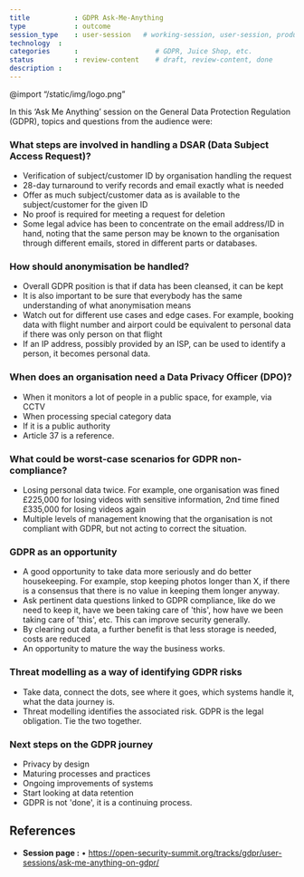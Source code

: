 ```yaml
---
title        	: GDPR Ask-Me-Anything
type         	: outcome
session_type 	: user-session   # working-session, user-session, product-session
technology	:
categories   	:                  	# GDPR, Juice Shop, etc.
status      	: review-content   	# draft, review-content, done
description	:
---
```

@import “/static/img/logo.png”

In this ‘Ask Me Anything’ session on the General Data Protection Regulation (GDPR), topics and questions from the audience were:

### What steps are involved in handling a DSAR (Data Subject Access Request)?

- Verification of subject/customer ID by organisation handling the request
- 28-day turnaround to verify records and email exactly what is needed
- Offer as much subject/customer data as is available to the subject/customer for the given ID
- No proof is required for meeting a request for deletion
- Some legal advice has been to concentrate on the email address/ID in hand, noting that the same person may be known to the organisation through different emails, stored in different parts or databases.

### How should anonymisation be handled?

- Overall GDPR position is that if data has been cleansed, it can be kept
- It is also important to be sure that everybody has the same understanding of what anonymisation means
- Watch out for different use cases and edge cases. For example, booking data with flight number and airport could be equivalent to personal data if there was only person on that flight
- If an IP address, possibly provided by an ISP, can be used to identify a person, it becomes personal data.

### When does an organisation need a Data Privacy Officer (DPO)?

- When it monitors a lot of people in a public space, for example, via CCTV
- When processing special category data
- If it is a public authority
- Article 37 is a reference.

### What could be worst-case scenarios for GDPR non-compliance?

- Losing personal data twice. For example, one organisation was fined £225,000 for losing videos with sensitive information, 2nd time fined £335,000 for losing videos again
- Multiple levels of management knowing that the organisation is not compliant with GDPR, but not acting to correct the situation.

### GDPR as an opportunity

- A good opportunity to take data more seriously and do better housekeeping. For example, stop keeping photos longer than X, if there is a consensus that there is no value in keeping them longer anyway.
- Ask pertinent data questions linked to GDPR compliance, like do we need to keep it, have we been taking care of 'this', how have we been taking care of 'this', etc. This can improve security generally.
- By clearing out data, a further benefit is that less storage is needed, costs are reduced
- An opportunity to mature the way the business works.

### Threat modelling as a way of identifying GDPR risks

- Take data, connect the dots, see where it goes, which systems handle it, what the data journey is.
- Threat modelling identifies the associated risk. GDPR is the legal obligation. Tie the two together.

### Next steps on the GDPR journey

- Privacy by design
- Maturing processes and practices
- Ongoing improvements of systems
- Start looking at data retention
- GDPR is not 'done', it is a continuing process.

## References
- **Session page :** •	https://open-security-summit.org/tracks/gdpr/user-sessions/ask-me-anything-on-gdpr/
